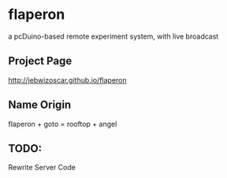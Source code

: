 flaperon
========
a pcDuino-based remote experiment system, with live broadcast


## Project Page
http://jebwizoscar.github.io/flaperon

## Name Origin
flaperon + goto = rooftop + angel

## TODO:
Rewrite Server Code